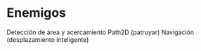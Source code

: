 
# Enemigos

Detección de área y acercamiento
Path2D (patruyar)
Navigación (desplazamiento inteligente)
